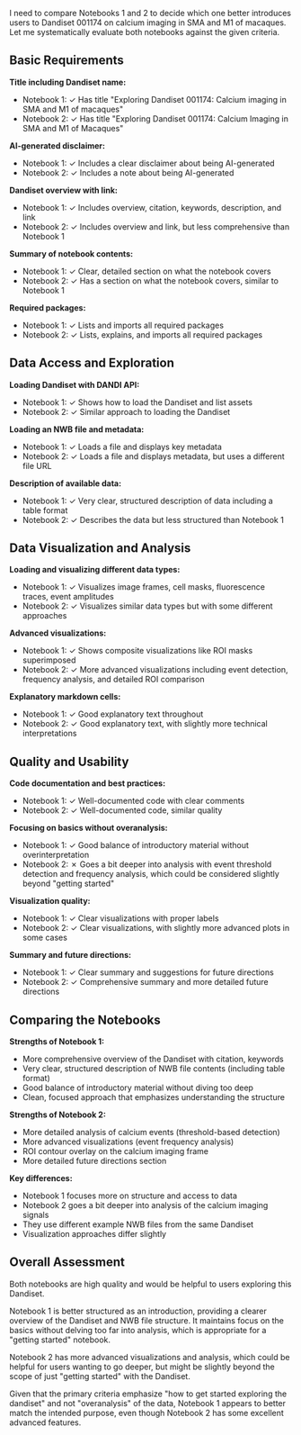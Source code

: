 I need to compare Notebooks 1 and 2 to decide which one better introduces users to Dandiset 001174 on calcium imaging in SMA and M1 of macaques. Let me systematically evaluate both notebooks against the given criteria.

## Basic Requirements

**Title including Dandiset name:**
- Notebook 1: ✓ Has title "Exploring Dandiset 001174: Calcium imaging in SMA and M1 of macaques"
- Notebook 2: ✓ Has title "Exploring Dandiset 001174: Calcium Imaging in SMA and M1 of Macaques"

**AI-generated disclaimer:**
- Notebook 1: ✓ Includes a clear disclaimer about being AI-generated
- Notebook 2: ✓ Includes a note about being AI-generated

**Dandiset overview with link:**
- Notebook 1: ✓ Includes overview, citation, keywords, description, and link
- Notebook 2: ✓ Includes overview and link, but less comprehensive than Notebook 1

**Summary of notebook contents:**
- Notebook 1: ✓ Clear, detailed section on what the notebook covers
- Notebook 2: ✓ Has a section on what the notebook covers, similar to Notebook 1

**Required packages:**
- Notebook 1: ✓ Lists and imports all required packages
- Notebook 2: ✓ Lists, explains, and imports all required packages

## Data Access and Exploration

**Loading Dandiset with DANDI API:**
- Notebook 1: ✓ Shows how to load the Dandiset and list assets
- Notebook 2: ✓ Similar approach to loading the Dandiset

**Loading an NWB file and metadata:**
- Notebook 1: ✓ Loads a file and displays key metadata
- Notebook 2: ✓ Loads a file and displays metadata, but uses a different file URL

**Description of available data:**
- Notebook 1: ✓ Very clear, structured description of data including a table format
- Notebook 2: ✓ Describes the data but less structured than Notebook 1

## Data Visualization and Analysis

**Loading and visualizing different data types:**
- Notebook 1: ✓ Visualizes image frames, cell masks, fluorescence traces, event amplitudes
- Notebook 2: ✓ Visualizes similar data types but with some different approaches

**Advanced visualizations:**
- Notebook 1: ✓ Shows composite visualizations like ROI masks superimposed
- Notebook 2: ✓ More advanced visualizations including event detection, frequency analysis, and detailed ROI comparison

**Explanatory markdown cells:**
- Notebook 1: ✓ Good explanatory text throughout
- Notebook 2: ✓ Good explanatory text, with slightly more technical interpretations

## Quality and Usability

**Code documentation and best practices:**
- Notebook 1: ✓ Well-documented code with clear comments
- Notebook 2: ✓ Well-documented code, similar quality

**Focusing on basics without overanalysis:**
- Notebook 1: ✓ Good balance of introductory material without overinterpretation
- Notebook 2: ✗ Goes a bit deeper into analysis with event threshold detection and frequency analysis, which could be considered slightly beyond "getting started"

**Visualization quality:**
- Notebook 1: ✓ Clear visualizations with proper labels
- Notebook 2: ✓ Clear visualizations, with slightly more advanced plots in some cases

**Summary and future directions:**
- Notebook 1: ✓ Clear summary and suggestions for future directions
- Notebook 2: ✓ Comprehensive summary and more detailed future directions

## Comparing the Notebooks

**Strengths of Notebook 1:**
- More comprehensive overview of the Dandiset with citation, keywords
- Very clear, structured description of NWB file contents (including table format)
- Good balance of introductory material without diving too deep
- Clean, focused approach that emphasizes understanding the structure

**Strengths of Notebook 2:**
- More detailed analysis of calcium events (threshold-based detection)
- More advanced visualizations (event frequency analysis)
- ROI contour overlay on the calcium imaging frame
- More detailed future directions section

**Key differences:**
- Notebook 1 focuses more on structure and access to data
- Notebook 2 goes a bit deeper into analysis of the calcium imaging signals
- They use different example NWB files from the same Dandiset
- Visualization approaches differ slightly

## Overall Assessment

Both notebooks are high quality and would be helpful to users exploring this Dandiset. 

Notebook 1 is better structured as an introduction, providing a clearer overview of the Dandiset and NWB file structure. It maintains focus on the basics without delving too far into analysis, which is appropriate for a "getting started" notebook.

Notebook 2 has more advanced visualizations and analysis, which could be helpful for users wanting to go deeper, but might be slightly beyond the scope of just "getting started" with the Dandiset.

Given that the primary criteria emphasize "how to get started exploring the dandiset" and not "overanalysis" of the data, Notebook 1 appears to better match the intended purpose, even though Notebook 2 has some excellent advanced features.